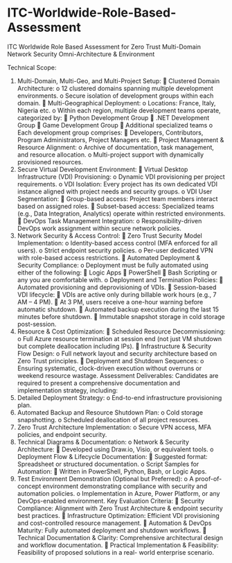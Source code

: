 # ITC-Worldwide-Role-Based-Assessment
ITC Worldwide Role Based Assessment for Zero Trust Multi-Domain Network Security Omni-Architecture &amp; Environment

Technical Scope:
1. Multi-Domain, Multi-Geo, and Multi-Project Setup:

Clustered Domain Architecture:
o 12 clustered domains spanning multiple development environments.
o Secure isolation of development groups within each domain.

Multi-Geographical Deployment:
o Locations: France, Italy, Nigeria etc.
o Within each region, multiple development teams operate, categorized by:

Python Development Group

.NET Development Group

Game Development Group

Additional specialized teams
o Each development group comprises:

Developers, Contributors, Program Administrators, Project Managers etc.

Project Management & Resource Alignment:
o Archive of documentation, task management, and resource allocation.
o Multi-project support with dynamically provisioned resources.
2. Secure Virtual Development Environment:

Virtual Desktop Infrastructure (VDI) Provisioning:
o Dynamic VDI provisioning per project requirements.
o VDI Isolation: Every project has its own dedicated VDI instance aligned with
project needs and security groups.
o VDI User Segmentation:

Group-based access: Project team members interact based on assigned
roles.

Subset-based access: Specialized teams (e.g., Data Integration, Analytics)
operate within restricted environments.

DevOps Task Management Integration:
o Responsibility-driven DevOps work assignment within secure network policies.
3. Network Security & Access Control:

Zero Trust Security Model Implementation:
o Identity-based access control (MFA enforced for all users).
o Strict endpoint security policies.
o Per-user dedicated VPN with role-based access restrictions.

Automated Deployment & Security Compliance:
o Deployment must be fully automated using either of the following:

Logic Apps

PowerShell

Bash Scripting or any you are comfortable with.
o Deployment and Termination Policies:

Automated provisioning and deprovisioning of VDIs.

Session-based VDI lifecycle:

VDIs are active only during billable work hours (e.g., 7 AM – 4
PM).

At 3 PM, users receive a one-hour warning before automatic
shutdown.

Automated backup execution during the last 15 minutes before
shutdown.

Immutable snapshot storage in cold storage post-session.
4. Resource & Cost Optimization:

Scheduled Resource Decommissioning:
o Full Azure resource termination at session end (not just VM shutdown but
complete deallocation including IPs).

Infrastructure & Security Flow Design:
o Full network layout and security architecture based on Zero Trust principles.

Deployment and Shutdown Sequences:
o Ensuring systematic, clock-driven execution without overruns or weekend
resource wastage.
Assessment Deliverables:
Candidates are required to present a comprehensive documentation and implementation
strategy, including:
1. Detailed Deployment Strategy:
o End-to-end infrastructure provisioning plan.
2. Automated Backup and Resource Shutdown Plan:
o Cold storage snapshotting.
o Scheduled deallocation of all project resources.
3. Zero Trust Architecture Implementation:
o Secure VPN access, MFA policies, and endpoint security.
4. Technical Diagrams & Documentation:
o Network & Security Architecture:

Developed using Draw.io, Visio, or equivalent tools.
o Deployment Flow & Lifecycle Documentation:

Suggested format: Spreadsheet or structured documentation.
o Script Samples for Automation:

Written in PowerShell, Python, Bash, or Logic Apps.
5. Test Environment Demonstration (Optional but Preferred):
o A proof-of-concept environment demonstrating compliance with security and
automation policies.
o Implementation in Azure, Power Platform, or any DevOps-enabled
environment.
Key Evaluation Criteria:

Security Compliance: Alignment with Zero Trust Architecture & endpoint security
best practices.

Infrastructure Optimization: Efficient VDI provisioning and cost-controlled
resource management.

Automation & DevOps Maturity: Fully automated deployment and shutdown
workflows.

Technical Documentation & Clarity: Comprehensive architectural design and
workflow documentation.

Practical Implementation & Feasibility: Feasibility of proposed solutions in a real-
world enterprise scenario.

